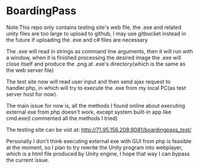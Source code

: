 # BoardingPass

Note:This repo only contains testing site's web file, the .exe and related unity files are too large to upload to github, I may use gitbucket instead in the future if uploading the .exe and c# files are necessary

The .exe will read in strings as command line arguments, then it will run with a window, when it is finished processing the desired image the .exe will close itself and produce the .png at .exe's directory(which is the same as the web server file)

The test site now will read user input and then send ajax request to handler.php, in which will try to execute the .exe from my local PC(as test server host for now).

The main issue for now is, all the methods I found online about executing external exe from php doesn't work, except system built-in app like cmd.exe(I commented all the methods I tried)

The testing site can be vist at:
http://71.95.156.208:8081/boardingpass_test/

Personally I don't think executing external exe with GUI from php is feasible at the moment, so I plan to try rewrite the Unity program into webplayer, which is a html file produced by Unity engine, I hope that way I can bypass the current issue.

